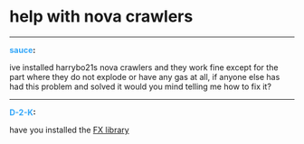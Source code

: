 # help with nova crawlers


---
<strong><span style="color:#34a7f9;">sauce</span>:</strong>

ive installed harrybo21s nova crawlers and they work fine except for the part where they do not explode or have any gas at all, if anyone else has had this problem and solved it would you mind telling me how to fix it?

---
<strong><span style="color:#34a7f9;">D-2-K</span>:</strong>

have you installed the <a href="https://mega.nz/file/CHg2jCyB#drrmgHZY_23SuElj8mpnY-QekGCYkzJMA9qzxQXQnYM">FX library</a>
